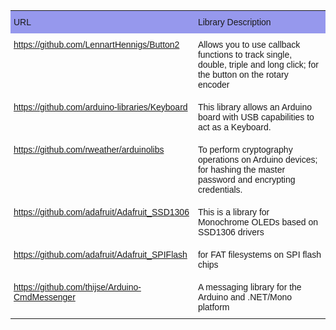 <style type="text/css">
.tg  {border-collapse:collapse;border-spacing:0;}
.tg td{border-style:solid;border-width:0px;font-family:Arial, sans-serif;font-size:14px;overflow:hidden;
  padding:10px 5px;word-break:normal;}
.tg th{border-style:solid;border-width:0px;font-family:Arial, sans-serif;font-size:14px;font-weight:normal;
  overflow:hidden;padding:10px 5px;word-break:normal;}
.tg .tg-nk4u{background-color:#9698ed;border-color:#f8ff00;text-align:left;vertical-align:top}
.tg .tg-qpa4{border-color:#f8ff00;text-align:left;vertical-align:top}
</style>
<table class="tg">
  <tr>
    <th class="tg-nk4u">URL</th>
    <th class="tg-nk4u">Library Description</th>
  </tr>
  <tr>
    <td class="tg-qpa4"><a href="https://github.com/LennartHennigs/Button2" target="_blank" rel="noopener noreferrer">https://github.com/LennartHennigs/Button2</a></td>
    <td class="tg-qpa4">Allows you to use callback functions to track single, double, triple and long click; for the button on the rotary encoder</td>
  </tr>
  <tr>
    <td class="tg-qpa4"><a href="https://github.com/arduino-libraries/Keyboard" target="_blank" rel="noopener noreferrer">https://github.com/arduino-libraries/Keyboard</a></td>
    <td class="tg-qpa4">This library allows an Arduino board with USB capabilities to act as a Keyboard.</td>
  </tr>
  <tr>
    <td class="tg-qpa4"><a href="https://github.com/rweather/arduinolibs" target="_blank" rel="noopener noreferrer">https://github.com/rweather/arduinolibs</a></td>
    <td class="tg-qpa4">To perform cryptography operations on Arduino devices; for hashing the master password and encrypting credentials.</td>
  </tr>
  <tr>
    <td class="tg-qpa4"><a href="https://github.com/adafruit/Adafruit_SSD1306" target="_blank" rel="noopener noreferrer">https://github.com/adafruit/Adafruit_SSD1306</a></td>
    <td class="tg-qpa4">This is a library for Monochrome OLEDs based on SSD1306 drivers</td>
  </tr>
  <tr>
    <td class="tg-qpa4"><a href="https://github.com/adafruit/Adafruit_SPIFlash" target="_blank" rel="noopener noreferrer">https://github.com/adafruit/Adafruit_SPIFlash</a></td>
    <td class="tg-qpa4">for FAT filesystems on SPI flash chips</td>
  </tr>
  <tr>
    <td class="tg-qpa4"><a href="https://github.com/thijse/Arduino-CmdMessenger" target="_blank" rel="noopener noreferrer">https://github.com/thijse/Arduino-CmdMessenger</a></td>
    <td class="tg-qpa4">A messaging library for the Arduino and .NET/Mono platform</td>
  </tr>
</table>
